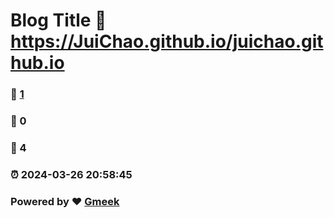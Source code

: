 # Blog Title :link: https://JuiChao.github.io/juichao.github.io 
### :page_facing_up: [1](https://JuiChao.github.io/juichao.github.io/tag.html) 
### :speech_balloon: 0 
### :hibiscus: 4 
### :alarm_clock: 2024-03-26 20:58:45 
### Powered by :heart: [Gmeek](https://github.com/Meekdai/Gmeek)
